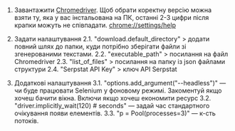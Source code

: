 # 
1. Завантажити [Chromedriver](https://chromedriver.storage.googleapis.com/index.html). Щоб обрати коректну версію можна взяти ту, яка у вас інстальована на ПК, останні 2-3 цифри після крапки можуть не співпадати. [chrome://settings/help](chrome://settings/help)

2. Задати налаштування
2.1. "download.default_directory" > додати повний шлях до папки, куди потрібно зберігати файли зі згенерованими текстами.
2.2. "executable_path" > посилання на файл Chromedriver
2.3. "list_of_files" > посилання на папку із json файлами структури
2.4. "Serpstat API Key" > ключ API Serpstat

3. Додаткові налаштування
3.1. "options.add_argument("--headless")" — чи буде працювати Selenium у фоновому режимі. Закоментуй якщо хочеш бачити вікна. Включи якщо хочеш економити ресурс
3.2. "driver.implicitly_wait(120) # seconds" — задай час стандартного очікування появи елементів.
3.3. "p = Pool(processes=3)" — к-сть потоків.